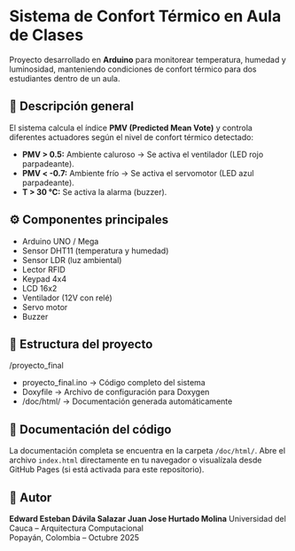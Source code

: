 # Sistema de Confort Térmico en Aula de Clases

Proyecto desarrollado en **Arduino** para monitorear temperatura, humedad y luminosidad,
manteniendo condiciones de confort térmico para dos estudiantes dentro de un aula.

## 🧩 Descripción general
El sistema calcula el índice **PMV (Predicted Mean Vote)** y controla diferentes actuadores
según el nivel de confort térmico detectado:

- **PMV > 0.5:** Ambiente caluroso → Se activa el ventilador (LED rojo parpadeante).
- **PMV < -0.7:** Ambiente frío → Se activa el servomotor (LED azul parpadeante).
- **T > 30 °C:** Se activa la alarma (buzzer).

## ⚙️ Componentes principales
- Arduino UNO / Mega
- Sensor DHT11 (temperatura y humedad)
- Sensor LDR (luz ambiental)
- Lector RFID
- Keypad 4x4
- LCD 16x2
- Ventilador (12V con relé)
- Servo motor
- Buzzer

## 📁 Estructura del proyecto
/proyecto_final
- proyecto_final.ino → Código completo del sistema
- Doxyfile → Archivo de configuración para Doxygen
- /doc/html/ → Documentación generada automáticamente


## 📘 Documentación del código
La documentación completa se encuentra en la carpeta `/doc/html/`.
Abre el archivo `index.html` directamente en tu navegador o visualízala desde GitHub Pages
(si está activada para este repositorio).

## 🧠 Autor
**Edward Esteban Dávila Salazar**
**Juan Jose Hurtado Molina**
Universidad del Cauca – Arquitectura Computacional  
Popayán, Colombia – Octubre 2025
